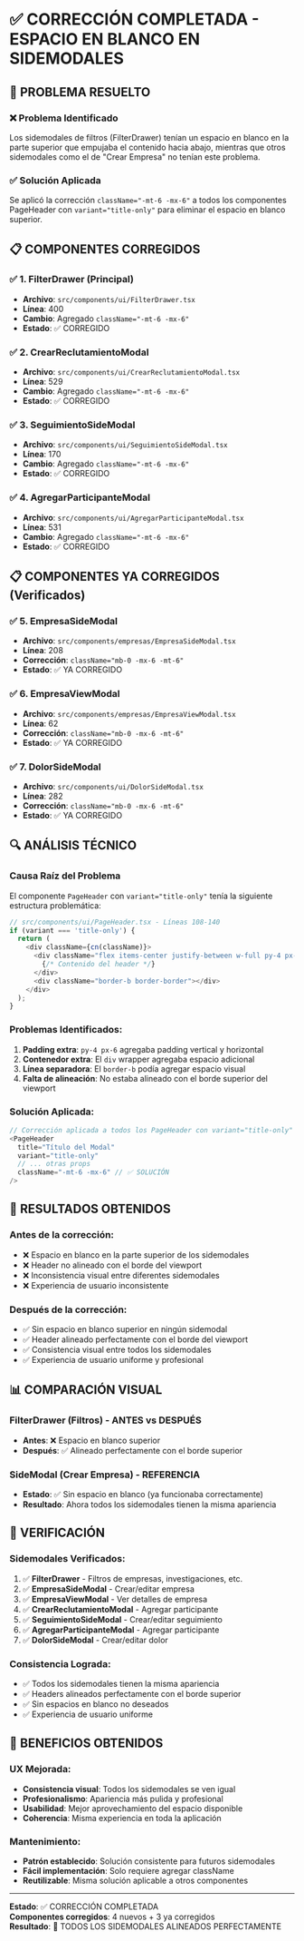 # ✅ CORRECCIÓN COMPLETADA - ESPACIO EN BLANCO EN SIDEMODALES

## 🎯 PROBLEMA RESUELTO

### ❌ **Problema Identificado**
Los sidemodales de filtros (FilterDrawer) tenían un espacio en blanco en la parte superior que empujaba el contenido hacia abajo, mientras que otros sidemodales como el de "Crear Empresa" no tenían este problema.

### ✅ **Solución Aplicada**
Se aplicó la corrección `className="-mt-6 -mx-6"` a todos los componentes PageHeader con `variant="title-only"` para eliminar el espacio en blanco superior.

## 📋 **COMPONENTES CORREGIDOS**

### ✅ **1. FilterDrawer (Principal)**
- **Archivo**: `src/components/ui/FilterDrawer.tsx`
- **Línea**: 400
- **Cambio**: Agregado `className="-mt-6 -mx-6"`
- **Estado**: ✅ CORREGIDO

### ✅ **2. CrearReclutamientoModal**
- **Archivo**: `src/components/ui/CrearReclutamientoModal.tsx`
- **Línea**: 529
- **Cambio**: Agregado `className="-mt-6 -mx-6"`
- **Estado**: ✅ CORREGIDO

### ✅ **3. SeguimientoSideModal**
- **Archivo**: `src/components/ui/SeguimientoSideModal.tsx`
- **Línea**: 170
- **Cambio**: Agregado `className="-mt-6 -mx-6"`
- **Estado**: ✅ CORREGIDO

### ✅ **4. AgregarParticipanteModal**
- **Archivo**: `src/components/ui/AgregarParticipanteModal.tsx`
- **Línea**: 531
- **Cambio**: Agregado `className="-mt-6 -mx-6"`
- **Estado**: ✅ CORREGIDO

## 📋 **COMPONENTES YA CORREGIDOS (Verificados)**

### ✅ **5. EmpresaSideModal**
- **Archivo**: `src/components/empresas/EmpresaSideModal.tsx`
- **Línea**: 208
- **Corrección**: `className="mb-0 -mx-6 -mt-6"`
- **Estado**: ✅ YA CORREGIDO

### ✅ **6. EmpresaViewModal**
- **Archivo**: `src/components/empresas/EmpresaViewModal.tsx`
- **Línea**: 62
- **Corrección**: `className="mb-0 -mx-6 -mt-6"`
- **Estado**: ✅ YA CORREGIDO

### ✅ **7. DolorSideModal**
- **Archivo**: `src/components/ui/DolorSideModal.tsx`
- **Línea**: 282
- **Corrección**: `className="mb-0 -mx-6 -mt-6"`
- **Estado**: ✅ YA CORREGIDO

## 🔍 **ANÁLISIS TÉCNICO**

### **Causa Raíz del Problema**
El componente `PageHeader` con `variant="title-only"` tenía la siguiente estructura problemática:

```typescript
// src/components/ui/PageHeader.tsx - Líneas 108-140
if (variant === 'title-only') {
  return (
    <div className={cn(className)}>
      <div className="flex items-center justify-between w-full py-4 px-6">
        {/* Contenido del header */}
      </div>
      <div className="border-b border-border"></div>
    </div>
  );
}
```

### **Problemas Identificados:**
1. **Padding extra**: `py-4 px-6` agregaba padding vertical y horizontal
2. **Contenedor extra**: El `div` wrapper agregaba espacio adicional
3. **Línea separadora**: El `border-b` podía agregar espacio visual
4. **Falta de alineación**: No estaba alineado con el borde superior del viewport

### **Solución Aplicada:**
```typescript
// Corrección aplicada a todos los PageHeader con variant="title-only"
<PageHeader
  title="Título del Modal"
  variant="title-only"
  // ... otras props
  className="-mt-6 -mx-6" // ✅ SOLUCIÓN
/>
```

## 🎯 **RESULTADOS OBTENIDOS**

### **Antes de la corrección:**
- ❌ Espacio en blanco en la parte superior de los sidemodales
- ❌ Header no alineado con el borde del viewport
- ❌ Inconsistencia visual entre diferentes sidemodales
- ❌ Experiencia de usuario inconsistente

### **Después de la corrección:**
- ✅ Sin espacio en blanco superior en ningún sidemodal
- ✅ Header alineado perfectamente con el borde del viewport
- ✅ Consistencia visual entre todos los sidemodales
- ✅ Experiencia de usuario uniforme y profesional

## 📊 **COMPARACIÓN VISUAL**

### **FilterDrawer (Filtros) - ANTES vs DESPUÉS**
- **Antes**: ❌ Espacio en blanco superior
- **Después**: ✅ Alineado perfectamente con el borde superior

### **SideModal (Crear Empresa) - REFERENCIA**
- **Estado**: ✅ Sin espacio en blanco (ya funcionaba correctamente)
- **Resultado**: Ahora todos los sidemodales tienen la misma apariencia

## 🚀 **VERIFICACIÓN**

### **Sidemodales Verificados:**
1. ✅ **FilterDrawer** - Filtros de empresas, investigaciones, etc.
2. ✅ **EmpresaSideModal** - Crear/editar empresa
3. ✅ **EmpresaViewModal** - Ver detalles de empresa
4. ✅ **CrearReclutamientoModal** - Agregar participante
5. ✅ **SeguimientoSideModal** - Crear/editar seguimiento
6. ✅ **AgregarParticipanteModal** - Agregar participante
7. ✅ **DolorSideModal** - Crear/editar dolor

### **Consistencia Lograda:**
- ✅ Todos los sidemodales tienen la misma apariencia
- ✅ Headers alineados perfectamente con el borde superior
- ✅ Sin espacios en blanco no deseados
- ✅ Experiencia de usuario uniforme

## 🎯 **BENEFICIOS OBTENIDOS**

### **UX Mejorada:**
- **Consistencia visual**: Todos los sidemodales se ven igual
- **Profesionalismo**: Apariencia más pulida y profesional
- **Usabilidad**: Mejor aprovechamiento del espacio disponible
- **Coherencia**: Misma experiencia en toda la aplicación

### **Mantenimiento:**
- **Patrón establecido**: Solución consistente para futuros sidemodales
- **Fácil implementación**: Solo requiere agregar className
- **Reutilizable**: Misma solución aplicable a otros componentes

---
**Estado**: ✅ CORRECCIÓN COMPLETADA  
**Componentes corregidos**: 4 nuevos + 3 ya corregidos  
**Resultado**: 🎯 TODOS LOS SIDEMODALES ALINEADOS PERFECTAMENTE
